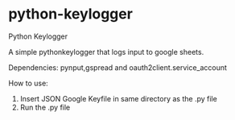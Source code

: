 # python-keylogger
Python Keylogger

A simple pythonkeylogger that logs input to google sheets.

Dependencies:
pynput,gspread and oauth2client.service_account

How to use:
1. Insert JSON Google Keyfile in same directory as the .py file
2. Run the .py file
